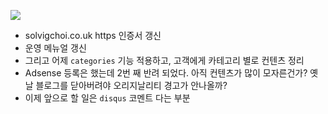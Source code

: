 
![](https://letsencrypt.org/images/le-logo-wide.png)

* solvigchoi.co.uk https 인증서 갱신 
* 운영 메뉴얼 갱신
* 그리고 어제 `categories` 기능 적용하고, 고객에게 카테고리 별로 컨텐츠 정리
* Adsense 등록은 했는데 2번 째 반려 되었다. 아직 컨텐츠가 많이 모자른건가? 옛날 블로그를 닫아버려야 오리지날리티 경고가 안나올까? 
* 이제 앞으로 할 일은 `disqus` 코멘트 다는 부분 